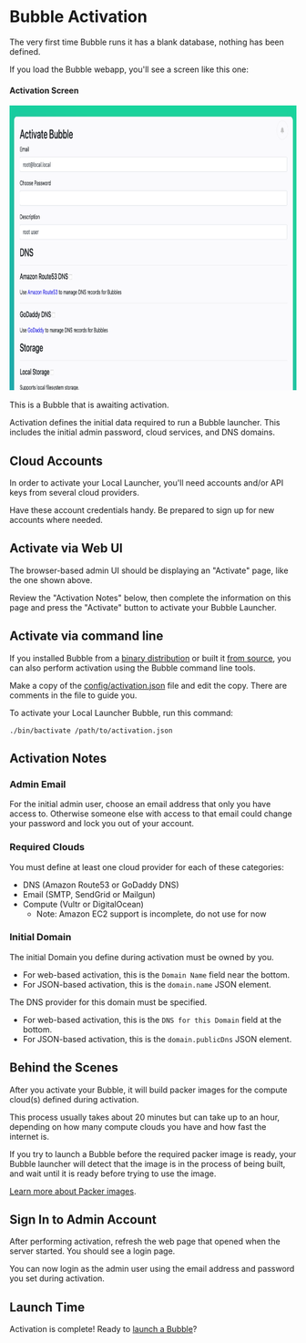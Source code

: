 Bubble Activation
=================
The very first time Bubble runs it has a blank database, nothing has been defined.

If you load the Bubble webapp, you'll see a screen like this one:

#### Activation Screen
 <a href="img/activation.png"><img src="img/activation.png" alt="screenshot of Activation screen" height="500"/></a>

This is a Bubble that is awaiting activation.

Activation defines the initial data required to run a Bubble launcher. This includes the initial admin password,
cloud services, and DNS domains.

## Cloud Accounts
In order to activate your Local Launcher, you'll need accounts and/or API keys from several cloud providers.

Have these account credentials handy. Be prepared to sign up for new accounts where needed.

## Activate via Web UI
The browser-based admin UI should be displaying an "Activate" page, like the one shown above.

Review the "Activation Notes" below, then complete the information on this page and press the "Activate" button
to activate your Bubble Launcher. 

## Activate via command line
If you installed Bubble from a [binary distribution](run-binary.md) or built it [from source](dev.md),
you can also perform activation using the Bubble command line tools.

Make a copy of the [config/activation.json](https://git.bubblev.org/bubblev/bubble/raw/branch/master/config/activation.json)
file and edit the copy. There are comments in the file to guide you.

To activate your Local Launcher Bubble, run this command:

    ./bin/bactivate /path/to/activation.json

## Activation Notes

### Admin Email
For the initial admin user, choose an email address that only you have access to. Otherwise someone else
with access to that email could change your password and lock you out of your account. 

### Required Clouds
You must define at least one cloud provider for each of these categories:
  * DNS (Amazon Route53 or GoDaddy DNS)
  * Email (SMTP, SendGrid or Mailgun)
  * Compute (Vultr or DigitalOcean)
    * Note: Amazon EC2 support is incomplete, do not use for now

### Initial Domain
The initial Domain you define during activation must be owned by you.
 * For web-based activation, this is the `Domain Name` field near the bottom.
 * For JSON-based activation, this is the `domain.name` JSON element.

The DNS provider for this domain must be specified.
 * For web-based activation, this is the `DNS for this Domain` field at the bottom.
 * For JSON-based activation, this is the `domain.publicDns` JSON element.

## Behind the Scenes
After you activate your Bubble, it will build packer images for the compute cloud(s) defined during activation.

This process usually takes about 20 minutes but can take up to an hour, depending on how many compute clouds you have
and how fast the internet is.

If you try to launch a Bubble before the required packer image is ready, your Bubble launcher will detect that the image
is in the process of being built, and wait until it is ready before trying to use the image.

[Learn more about Packer images](packer.md).

## Sign In to Admin Account
After performing activation, refresh the web page that opened when the server started. You should see a login page.

You can now login as the admin user using the email address and password you set during activation.

## Launch Time
Activation is complete! Ready to [launch a Bubble](launch-node.md)?
